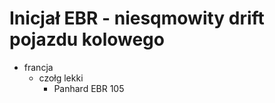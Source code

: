 # Inicjał EBR - niesqmowity drift pojazdu kolowego

- francja
   - czołg lekki
     - Panhard EBR 105
